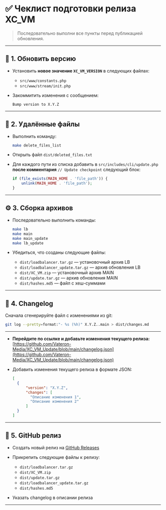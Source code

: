 # ✅ Чеклист подготовки релиза XC\_VM

> Последовательно выполни все пункты перед публикацией обновления.

---

## 🔢 1. Обновить версию

* Установить **новое значение `XC_VM_VERSION`** в следующих файлах:

  * `src/www/constants.php`
  * `src/www/stream/init.php`
* Закоммитить изменения с сообщением:

  ```
  Bump version to X.Y.Z
  ```

---

## 🧹 2. Удалённые файлы

* Выполнить команду:

  ```bash
  make delete_files_list
  ```
* Открыть файл `dist/deleted_files.txt`
* Для каждого пути из списка добавить в `src/includes/cli/update.php` **после комментария** `// Update checkpoint` следующий блок:

  ```php
  if (file_exists(MAIN_HOME . 'file_path')) {
      unlink(MAIN_HOME . 'file_path');
  }
  ```

---

## ⚙️ 3. Сборка архивов

* Последовательно выполнить команды:

  ```bash
  make lb
  make main
  make main_update
  make lb_update
  ```
* Убедиться, что созданы следующие файлы:

  * `dist/loadbalancer.tar.gz` — установочный архив LB
  * `dist/loadbalancer_update.tar.gz` — архив обновления LB
  * `dist/XC_VM.zip` — установочный архив MAIN
  * `dist/update.tar.gz` — архив обновления MAIN
  * `dist/hashes.md5` — файл с хеш-суммами

---

## 📝 4. Changelog

Сначала сгенерируйте файл с изменениями из git:
```bash
git log --pretty=format:"- %s (%h)" X.Y.Z..main > dist/changes.md
```

---

*   **Перейдите по ссылке и добавьте изменения текущего релиза:**
    [https://github.com/Vateron-Media/XC_VM_Update/blob/main/changelog.json](https://github.com/Vateron-Media/XC_VM_Update/blob/main/changelog.json)

* Добавить изменения текущего релиза в формате JSON:

  ```json
  [
    {
        "version": "X.Y.Z",
        "changes": [
          "Описание изменения 1",
          "Описание изменения 2"
        ]
    }
  ]
  ```

---

## 🚀 5. GitHub релиз

* Создать новый релиз на [GitHub Releases](https://github.com/Vateron-Media/XC_VM/releases)
* Прикрепить следующие файлы к релизу:

  * `dist/loadbalancer.tar.gz`
  * `dist/XC_VM.zip`
  * `dist/update.tar.gz`
  * `dist/loadbalancer_update.tar.gz`
  * `dist/hashes.md5`
* Указать changelog в описании релиза

---

